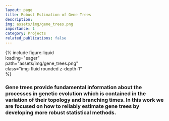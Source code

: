 ```yaml
---
layout: page
title: Robust Estimation of Gene Trees
description:
img: assets/img/gene_trees.png
importance: 1
category: Projects
related_publications: false
---
```


<div class="container">
  <div class="row">
    <div style="width: 250px">
        {% include figure.liquid loading="eager" path="assets/img/gene_trees.png" class="img-fluid rounded z-depth-1" %}
    </div>
    <div class="col-sm">
      <h3>
      Gene trees provide fundamental information about the processes in genetic evolution which is contained in the variation of their topology and branching times.
      In this work we are focused on how to reliably estimate gene trees by developing more robust statistical methods.
      </h3>
    </div>
  </div>
</div>
